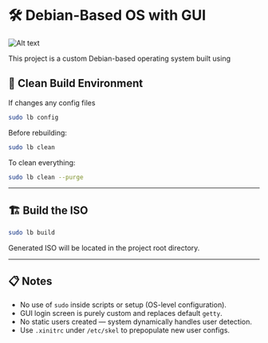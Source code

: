 # 🛠 Debian-Based OS with GUI 

![Alt text](./diagram.png)


This project is a custom Debian-based operating system built using 

## 🧼 Clean Build Environment
If changes any config files
```bash
sudo lb config
```

Before rebuilding:

```bash
sudo lb clean
```

To clean everything:
```bash
sudo lb clean --purge
```

---

## 🏗 Build the ISO

```bash
sudo lb build
```

Generated ISO will be located in the project root directory.

---

## 📋 Notes

- No use of `sudo` inside scripts or setup (OS-level configuration).
- GUI login screen is purely custom and replaces default `getty`.
- No static users created — system dynamically handles user detection.
- Use `.xinitrc` under `/etc/skel` to prepopulate new user configs.
